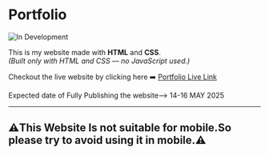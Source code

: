 # Portfolio
![In Development](https://img.shields.io/badge/Status-In%20Development-yellow?style=for-the-badge&logo=github)

This is my website made with **HTML** and **CSS**.  
*(Built only with HTML and CSS — no JavaScript used.)*


Checkout the live website by clicking here ➡️ [Portfolio Live Link](https://yash7104.github.io/Protfolio/)

Expected date of Fully Publishing the website--> 14-16 MAY 2025

---
 ⚠️This Website Is not suitable for mobile.So please try to avoid using it in mobile.⚠️
---
